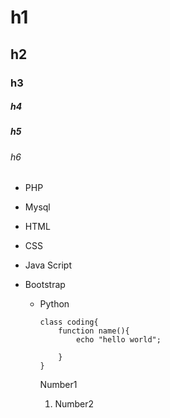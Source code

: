 # h1

## h2

### h3

##### h4

##### h5

###### h6

- PHP
- Mysql
- HTML
- CSS
- Java Script
- Bootstrap

  - Python

    ```
    class coding{
    	function name(){
    		echo "hello world";

    	}
    }
    ```
    Number1

    1. Number2
